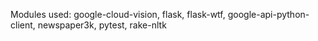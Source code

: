 Modules used: google-cloud-vision, flask, flask-wtf, google-api-python-client, newspaper3k, pytest, rake-nltk
